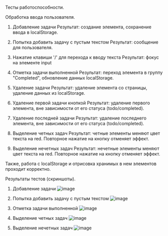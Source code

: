 Тесты работоспособности. 

Обработка ввода пользователя.
1. Добавление задачи
   Результат: создание элемента, сохранение ввода в localStorage.

2. Попытка добавить задачу с пустым текстом
   Результат: сообщение для пользователя.
   
3. Нажатие клавиши '/' для перехода к вводу текста
   Результат: фокус на элементе input
   
4. Отметка задачи выполненной
   Результат: переход элемента в группу "Completed", обновление данных localStorage.

5. Удаление задачи
   Результат: удаление элемента со страницы, удаление данных из localStorage.
   
6. Удаление первой задачи кнопкой
   Результат: удаление первого элемента, вне зависимости от его статуса (todo/completed).
   
7. Удаление последней задачи
   Результат: удаление последнего элемента, вне зависимости от его статуса (todo/completed).
   
8. Выделение четных задач
   Результат: четные элементы меняют цвет текста на red. Повторное нажатие на кнопку отменяет эффект. 
   
9. Выделение нечетных задач
   Результат: нечетные элементы меняют цвет текста на red. Повторное нажатие на кнопку отменяет эффект. 

Также, работа с localStorage и отрисовка хранимых в нем элементов проходит корректно.
 

Результаты тестов (скриншоты).

1. Добавление задачи ![image](https://github.com/MblLLI16/CaseLabJS/assets/99223352/e6eb7c99-b820-4718-9c07-f81c82f104c8)

2. Попытка добавить задачу с пустым текстом ![image](https://github.com/MblLLI16/CaseLabJS/assets/99223352/63f67e9f-e2c4-4389-8cf7-2be4d7c84bc6)

4. Отметка задачи выполненной ![image](https://github.com/MblLLI16/CaseLabJS/assets/99223352/45711665-a820-43ac-982b-80cab5cf4e76)


5. Выделение четных задач ![image](https://github.com/MblLLI16/CaseLabJS/assets/99223352/63d32226-1eb6-4173-ae92-ab3aa7ec2179)


6. Выделение нечетных задач ![image](https://github.com/MblLLI16/CaseLabJS/assets/99223352/6d881f47-ca94-4b72-b4d4-fe29454228c5)


